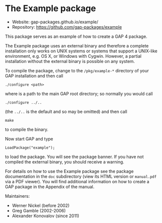 # The Example package

* Website: gap-packages.github.io/example/
* Repository: https://github.com/gap-packages/example

This package serves as an example of how to create a GAP 4 package.

The Example package uses an external binary and therefore a complete
installation only works on UNIX systems or systems that support a
UNIX-like environment, e.g. OS X, or Windows with Cygwin. However, 
a partial installation without the external binary is possible on 
any system.

To compile the package, change to the `/pkg/example-*` directory 
of your GAP installation and then call
	
	./configure <path>

where <path> is a path to the main GAP root directory; so normally you
would call

	./configure ../..

(the `../..` is the default and so may be omitted) and then call

	make 
  
to compile the binary.

Now start GAP and type

	LoadPackage("example");

to load the package. You will see the package banner. If you have
not compiled the external binary, you should receive a warning.

For details on how to use the Example package see the package
documentation in the `doc` subdirectory (view its HTML version or 
`manual.pdf`  via a PDF viewer). You will find additional information 
on how to create a GAP package in the Appendix of the manual.

Maintainers:
* Werner Nickel (before 2002)
* Greg Gamble (2002-2006)
* Alexander Konovalov (since 2011)
